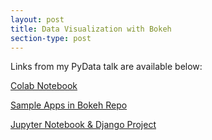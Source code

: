 ```yaml
---
layout: post
title: Data Visualization with Bokeh
section-type: post
---
```



Links from my PyData talk are available below:


[Colab Notebook](http://bit.ly/pydata-bokeh)

[Sample Apps in Bokeh Repo](https://github.com/bokeh/bokeh/tree/master/examples/app)

[Jupyter Notebook & Django Project](https://github.com/yanigisawa/data-visualization-with-bokeh)

